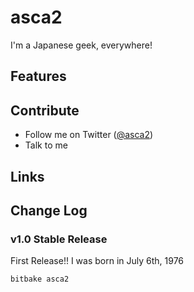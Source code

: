 # asca2

<!--
[![Build Status](https://img.shields.io/badge/build-passing-brightgreen)](https://circleci.com/docs/) [![Pixiv](https://img.shields.io/badge/pixiv-Kodai-blue)](https://www.pixiv.net/users/16929673) [![Scrapbox](https://img.shields.io/badge/scrapbox-Kodai-brightgreen)](https://scrapbox.io/0918nobita)
-->

I'm a Japanese geek, everywhere!

## Features
<!--
- :zap: Well-integrated with parents' home
- :sparkles: Functional programming skills (just a little bit)
- :sparkles: Object-oriented programming skills (just a little bit)
- :heart_eyes_cat: Great fan of [Hololive](https://www.hololive.tv/)!!
-->

## Contribute

- Follow me on Twitter ([@asca2](https://twitter.com/asca2))
- Talk to me

## Links
<!--
- [Recent Contributions](https://github.com/0918nobita/0918nobita/blob/master/contribution.md)
-->

## Change Log

### v1.0 Stable Release

First Release!!
I was born in July 6th, 1976

```bash
bitbake asca2
```
<!--
**asca2/asca2** is a ✨ _special_ ✨ repository because its `README.md` (this file) appears on your GitHub profile.

Here are some ideas to get you started:

- 🔭 I’m currently working on ...
- 🌱 I’m currently learning ...
- 👯 I’m looking to collaborate on ...
- 🤔 I’m looking for help with ...
- 💬 Ask me about ...
- 📫 How to reach me: ...
- 😄 Pronouns: ...
- ⚡ Fun fact: ...
-->
